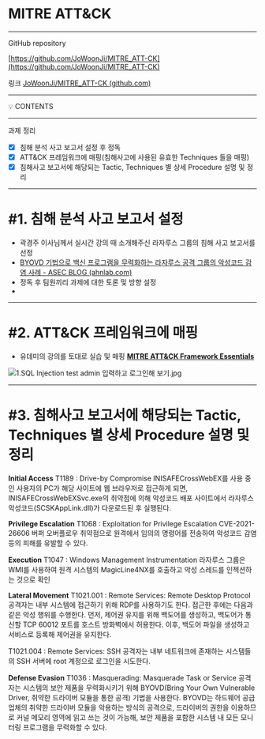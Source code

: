 # MITRE ATT&CK

---

GitHub repository 

[https://github.com/JoWoonJi/MITRE_ATT-CK](https://github.com/JoWoonJi/MITRE_ATT-CK)

링크 [JoWoonJi/MITRE_ATT-CK (github.com)](https://github.com/JoWoonJi/MITRE_ATT-CK)

---

<aside>
💡 CONTENTS

</aside>

---

과제 정리

- [x]  침해 분석 사고 보고서 설정 후 정독
- [x]  ATT&CK 프레임워크에 매핑(침해사고에 사용된 유효한 Techniques 들을 매핑)
- [x]  침해사고 보고서에 해당되는 Tactic, Techniques 별 상세 Procedure 설명 및 정리

---

# #1. 침해 분석 사고 보고서 설정

- 곽경주 이사님께서 실시간 강의 때 소개해주신 라자루스 그룹의 침해 사고 보고서를 선정
- [BYOVD 기법으로 백신 프로그램을 무력화하는 라자루스 공격 그룹의 악성코드 감염 사례 - ASEC BLOG (ahnlab.com)](https://asec.ahnlab.com/ko/40495/)
- 정독 후 팀원끼리 과제에 대한 토론 및 방향 설정
- 

---

# #2. ATT&CK 프레임워크에 매핑

- 유데미의 강의를 토대로 실습 및 매핑  **[MITRE ATT&CK Framework Essentials](https://www.udemy.com/course/mitre-attck-framework-essentials/)**

![1.SQL Injection test admin 입력하고 로그인해 보기.jpg](MITRE%20ATT&CK%208693fc506c92432cb42e714eb800c980/1.SQL_Injection_test_admin_%25EC%259E%2585%25EB%25A0%25A5%25ED%2595%2598%25EA%25B3%25A0_%25EB%25A1%259C%25EA%25B7%25B8%25EC%259D%25B8%25ED%2595%25B4_%25EB%25B3%25B4%25EA%25B8%25B0.jpg)

---

# #3. 침해사고 보고서에 해당되는 Tactic, Techniques 별 상세 Procedure 설명 및 정리

**Initial Access**
T1189 : Drive-by Compromise
INISAFECrossWebEX를 사용 중인 사용자의 PC가 해당 사이트에 웹 브라우저로 접근하게 되면, INISAFECrossWebEXSvc.exe의 취약점에 의해 악성코드 배포 사이트에서 라자루스 악성코드(SCSKAppLink.dll)가 다운로드된 후 실행된다.

**Privilege Escalation**
T1068 : Exploitation for Privilege Escalation
CVE-2021-26606 버퍼 오버플로우 취약점으로 원격에서 임의의 명령어를 전송하여 악성코드 감염 등의 피해를 유발할 수 있다.

**Execution**
T1047 : Windows Management Instrumentation
라자루스 그룹은 WMI를 사용하여 원격 시스템의 MagicLine4NX를 호출하고 악성 스레드를 인젝션하는 것으로 확인

**Lateral Movement**
T1021.001 : Remote Services: Remote Desktop Protocol
공격자는 내부 시스템에 접근하기 위해 RDP를 사용하기도 한다. 접근한 후에는 다음과 같은 악성 행위를 수행한다.
먼저, 제어권 유지를 위해 백도어를 생성하고, 백도어가 통신할 TCP 60012 포트를 호스트 방화벽에서 허용한다. 이후, 백도어 파일을 생성하고 서비스로 등록해 제어권을 유지한다.

T1021.004 : Remote Services: SSH
공격자는 내부 네트워크에 존재하는 시스템들의 SSH 서버에 root 계정으로 로그인을 시도한다.

**Defense Evasion**
T1036 : Masquerading: Masquerade Task or Service
공격자는 시스템의 보안 제품을 무력화시키기 위해 BYOVD(Bring Your Own Vulnerable Driver, 취약한 드라이버 모듈을 통한 공격) 기법을 사용한다. BYOVD는 하드웨어 공급 업체의 취약한 드라이버 모듈을 악용하는 방식의 공격으로, 드라이버의 권한을 이용하므로 커널 메모리 영역에 읽고 쓰는 것이 가능해, 보안 제품을 포함한 시스템 내 모든 모니터링 프로그램을 무력화할 수 있다.